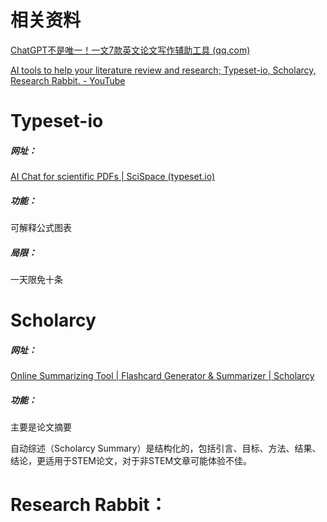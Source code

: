 # 相关资料

[ChatGPT不是唯一！一文7款英文论文写作辅助工具 (qq.com)](https://mp.weixin.qq.com/s?__biz=MzA5OTMxMTUzMw==&mid=2657193417&idx=2&sn=2337cbea48c116251f15ff216c07c87d&chksm=8b11670bbc66ee1ddf3522dae331354c0111c911bd234f38a57102661fb75b0d97ecf26aa4cf&scene=27)

[AI tools to help your literature review and research; Typeset-io, Scholarcy, Research Rabbit. - YouTube](https://www.youtube.com/watch?v=T4oWuVvXiZM)

# Typeset-io

##### 网址：

[AI Chat for scientific PDFs | SciSpace (typeset.io)](https://typeset.io/)

##### 功能：

可解释公式图表

##### 局限：

一天限免十条

# Scholarcy

##### 网址：

[Online Summarizing Tool | Flashcard Generator & Summarizer | Scholarcy](https://www.scholarcy.com/)

##### 功能：

主要是论文摘要

自动综述（Scholarcy Summary）是结构化的，包括引言、目标、方法、结果、结论，更适用于STEM论文，对于非STEM文章可能体验不佳。

# Research Rabbit：

